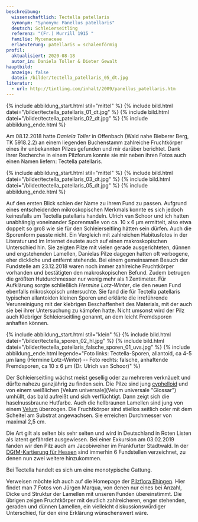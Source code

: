 ```yaml
---
beschreibung:
  wissenschaftlich: Tectella patellaris
  synonym: "Synonym: Panellus patellaris"
  deutsch: Schleierseitling
  referenz: "(Fr.) Murrill 1915 "
  familie: Mycenaceae
  erlaeuterung: patellaris = schalenförmig
profil:
  aktualisiert: 2020-08-18
  autor_in: Daniela Toller & Dieter Gewalt
hauptbild:
  anzeige: false
  datei: /bilder/tectella_patellaris_05_dt.jpg
literatur:
  - url: http://tintling.com/inhalt/2009/panellus_patellaris.htm
---
```

{% include abbildung_start.html stil="mittel" %}
{% include bild.html datei="/bilder/tectella_patellaris_01_dt.jpg" %}
{% include bild.html datei="/bilder/tectella_patellaris_02_dt.jpg" %}
{% include abbildung_ende.html %}

Am 08.12.2018 hatte *Daniela Toller* in Offenbach (Wald nahe Bieberer Berg, TK 5918.2.2) an einem liegenden Buchenstamm zahlreiche Fruchtkörper eines ihr unbekannten Pilzes gefunden und mir darüber berichtet. Dank ihrer Recherche in einem Pilzforum konnte sie mir neben ihren Fotos auch einen Namen liefern: Tectella patellaris.

{% include abbildung_start.html stil="mittel" %}
{% include bild.html datei="/bilder/tectella_patellaris_03_dt.jpg" %}
{% include bild.html datei="/bilder/tectella_patellaris_05_dt.jpg" %}
{% include abbildung_ende.html %}

Auf den ersten Blick schien der Name zu ihrem Fund zu passen. Aufgrund eines entscheidenden mikroskopischen Merkmals konnte es sich jedoch keinesfalls um Tectella patellaris handeln. Ulrich van Schoor und ich hatten unabhängig voneinander Sporenmaße von ca. 10 x 6 µm ermittelt, also etwa doppelt so groß wie sie für den Schleierseitling hätten sein dürfen. Auch die Sporenform passte nicht. Ein Vergleich mit zahlreichen Habitusfotos in der Literatur und im Internet deutete auch auf einen makroskopischen Unterschied hin. Sie zeigten Pilze mit vielen gerade ausgerichteten, dünnen und engstehenden Lamellen, Danielas Pilze dagegen hatten oft verbogene, eher dickliche und entfernt stehende. Bei einem gemeinsamen Besuch der Fundstelle am 23.12.2018 waren noch immer zahlreiche Fruchtkörper vorhanden und bestätigten den makroskopischen Befund. Zudem betrugen die größten Hutdurchmesser nur wenig mehr als 1 Zentimeter.
Für Aufklärung sorgte schließlich *Hermine Lotz-Winter*, die den neuen Fund ebenfalls mikroskopisch untersuchte. Sie fand die für Tectella patellaris typischen allantoiden kleinen Sporen und erklärte die irreführende Verunreinigung mit der klebrigen Beschaffenheit des Materials, mit der auch sie bei ihrer Untersuchung zu kämpfen hatte. Nicht umsonst wird der Pilz auch Klebriger Schleierseitling genannt, an dem leicht Fremdsporen anhaften können.

{% include abbildung_start.html stil="klein" %}
{% include bild.html datei="/bilder/tectella_sporen_02_hl.jpg" %}
{% include bild.html datei="/bilder/tectella_patellaris_falsche_sporen_01_uvs.jpg" %}
{% include abbildung_ende.html legende="Foto links: Tectella-Sporen, allantoid, ca 4-5 µm lang (Hermine Lotz-Winter) --  Foto rechts:  falsche, anhaftende Fremdsporen, ca 10 x 6 µm (Dr. Ulrich van Schoor)" %}

Der Schleierseitling wächst meist gesellig oder zu mehreren verknäuelt und dürfte nahezu ganzjährig zu finden sein. Die Pilze sind jung [cyphelloid](cyphelloid "Glossar") und von einem weißlichen \[Velum universale](Velum universale "Glossar") umhüllt, das bald aufreißt und sich verflüchtigt. Dann zeigt sich die haselnussbraune Hutfarbe. Auch die hellbraunen Lamellen sind jung von einem [Velum](Velum "Glossar") überzogen. Die Fruchtkörper sind stiellos seitlich oder mit dem Scheitel am Substrat angewachsen. Sie erreichen Durchmesser von maximal 2,5 cm.

Die Art gilt als selten bis sehr selten und wird in Deutschland in Roten Listen als latent gefährdet ausgewiesen. Bei einer Exkursion am 03.02.2019 fanden wir den Pilz auch am Jacobiweiher im Frankfurter Stadtwald. In der [DGfM-Kartierung für Hessen](http://hessen.pilze-deutschland.de/organismen/tectella-patellaris-fr-murrill-1915-1) sind immerhin 6 Fundstellen verzeichnet, zu denen nun zwei weitere hinzukommen.

Bei Tectella handelt es sich um eine monotypische Gattung.

Verweisen möchte ich auch auf die Homepage der [Pilzflora Ehingen](http://www.pilzflora-ehingen.de/pilzflora/arthtml/toperculata.php). Hier findet man 7 Fotos von Jürgen Marqua, von denen nur eines bei Anzahl, Dicke und Struktur der Lamellen mit unseren Funden übereinstimmt. Die übrigen zeigen Fruchtkörper mit deutlich zahlreicheren, enger stehenden, geraden und dünnen Lamellen, ein vielleicht diskussionswürdiger Unterschied, für den eine Erklärung wünschenswert wäre.